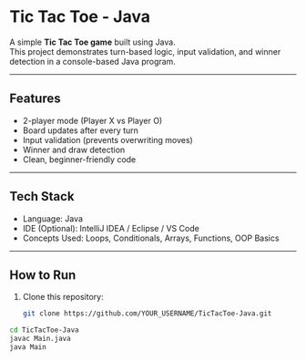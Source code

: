 # Tic Tac Toe - Java

A simple **Tic Tac Toe game** built using Java.  
This project demonstrates turn-based logic, input validation, and winner detection in a console-based Java program.

---

## Features
- 2-player mode (Player X vs Player O)
- Board updates after every turn
- Input validation (prevents overwriting moves)
- Winner and draw detection
- Clean, beginner-friendly code

---

## Tech Stack
- Language: Java
- IDE (Optional): IntelliJ IDEA / Eclipse / VS Code
- Concepts Used: Loops, Conditionals, Arrays, Functions, OOP Basics

---

## How to Run
1. Clone this repository:
   ```bash
   git clone https://github.com/YOUR_USERNAME/TicTacToe-Java.git

```bash
cd TicTacToe-Java
javac Main.java
java Main
